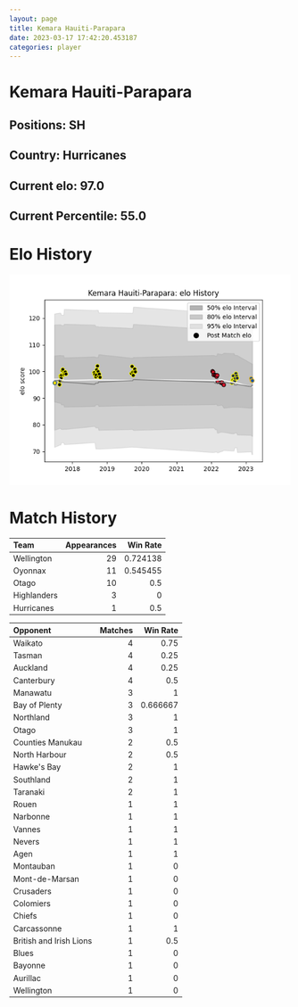 ```yaml
---  
layout: page  
title: Kemara Hauiti-Parapara  
date: 2023-03-17 17:42:20.453187  
categories: player  
---
```

# Kemara Hauiti-Parapara

## Positions: SH

## Country: Hurricanes

## Current elo: 97.0

## Current Percentile: 55.0

# Elo History


![elo history](history_KemaraHauiti-Parapara.png)
# Match History


| Team        |   Appearances |   Win Rate |
|:------------|--------------:|-----------:|
| Wellington  |            29 |   0.724138 |
| Oyonnax     |            11 |   0.545455 |
| Otago       |            10 |   0.5      |
| Highlanders |             3 |   0        |
| Hurricanes  |             1 |   0.5      |

| Opponent                |   Matches |   Win Rate |
|:------------------------|----------:|-----------:|
| Waikato                 |         4 |   0.75     |
| Tasman                  |         4 |   0.25     |
| Auckland                |         4 |   0.25     |
| Canterbury              |         4 |   0.5      |
| Manawatu                |         3 |   1        |
| Bay of Plenty           |         3 |   0.666667 |
| Northland               |         3 |   1        |
| Otago                   |         3 |   1        |
| Counties Manukau        |         2 |   0.5      |
| North Harbour           |         2 |   0.5      |
| Hawke's Bay             |         2 |   1        |
| Southland               |         2 |   1        |
| Taranaki                |         2 |   1        |
| Rouen                   |         1 |   1        |
| Narbonne                |         1 |   1        |
| Vannes                  |         1 |   1        |
| Nevers                  |         1 |   1        |
| Agen                    |         1 |   1        |
| Montauban               |         1 |   0        |
| Mont-de-Marsan          |         1 |   0        |
| Crusaders               |         1 |   0        |
| Colomiers               |         1 |   0        |
| Chiefs                  |         1 |   0        |
| Carcassonne             |         1 |   1        |
| British and Irish Lions |         1 |   0.5      |
| Blues                   |         1 |   0        |
| Bayonne                 |         1 |   0        |
| Aurillac                |         1 |   0        |
| Wellington              |         1 |   0        |